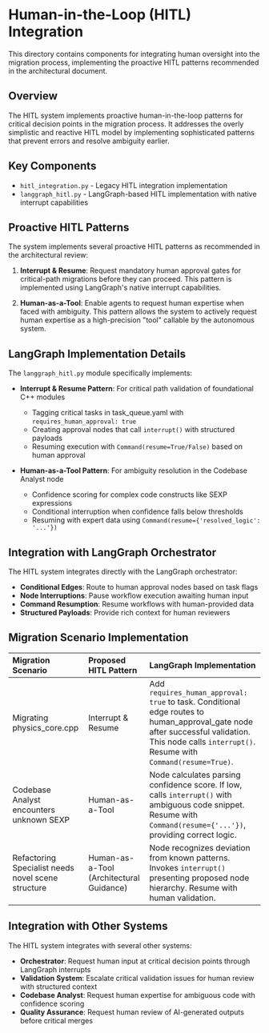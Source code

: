 # Human-in-the-Loop (HITL) Integration

This directory contains components for integrating human oversight into the migration process, implementing the proactive HITL patterns recommended in the architectural document.

## Overview

The HITL system implements proactive human-in-the-loop patterns for critical decision points in the migration process. It addresses the overly simplistic and reactive HITL model by implementing sophisticated patterns that prevent errors and resolve ambiguity earlier.

## Key Components

- `hitl_integration.py` - Legacy HITL integration implementation
- `langgraph_hitl.py` - LangGraph-based HITL implementation with native interrupt capabilities

## Proactive HITL Patterns

The system implements several proactive HITL patterns as recommended in the architectural review:

1. **Interrupt & Resume**: Request mandatory human approval gates for critical-path migrations before they can proceed. This pattern is implemented using LangGraph's native interrupt capabilities.

2. **Human-as-a-Tool**: Enable agents to request human expertise when faced with ambiguity. This pattern allows the system to actively request human expertise as a high-precision "tool" callable by the autonomous system.

## LangGraph Implementation Details

The `langgraph_hitl.py` module specifically implements:

- **Interrupt & Resume Pattern**: For critical path validation of foundational C++ modules
  - Tagging critical tasks in task_queue.yaml with `requires_human_approval: true`
  - Creating approval nodes that call `interrupt()` with structured payloads
  - Resuming execution with `Command(resume=True/False)` based on human approval

- **Human-as-a-Tool Pattern**: For ambiguity resolution in the Codebase Analyst node
  - Confidence scoring for complex code constructs like SEXP expressions
  - Conditional interruption when confidence falls below thresholds
  - Resuming with expert data using `Command(resume={'resolved_logic': '...'})`

## Integration with LangGraph Orchestrator

The HITL system integrates directly with the LangGraph orchestrator:

- **Conditional Edges**: Route to human approval nodes based on task flags
- **Node Interruptions**: Pause workflow execution awaiting human input
- **Command Resumption**: Resume workflows with human-provided data
- **Structured Payloads**: Provide rich context for human reviewers

## Migration Scenario Implementation

| Migration Scenario | Proposed HITL Pattern | LangGraph Implementation |
| :---- | :---- | :---- |
| Migrating physics_core.cpp | Interrupt & Resume | Add `requires_human_approval: true` to task. Conditional edge routes to human_approval_gate node after successful validation. This node calls `interrupt()`. Resume with `Command(resume=True)`. |
| Codebase Analyst encounters unknown SEXP | Human-as-a-Tool | Node calculates parsing confidence score. If low, calls `interrupt()` with ambiguous code snippet. Resume with `Command(resume={'...'})`, providing correct logic. |
| Refactoring Specialist needs novel scene structure | Human-as-a-Tool (Architectural Guidance) | Node recognizes deviation from known patterns. Invokes `interrupt()` presenting proposed node hierarchy. Resume with human validation. |

## Integration with Other Systems

The HITL system integrates with several other systems:

- **Orchestrator**: Request human input at critical decision points through LangGraph interrupts
- **Validation System**: Escalate critical validation issues for human review with structured context
- **Codebase Analyst**: Request human expertise for ambiguous code with confidence scoring
- **Quality Assurance**: Request human review of AI-generated outputs before critical merges